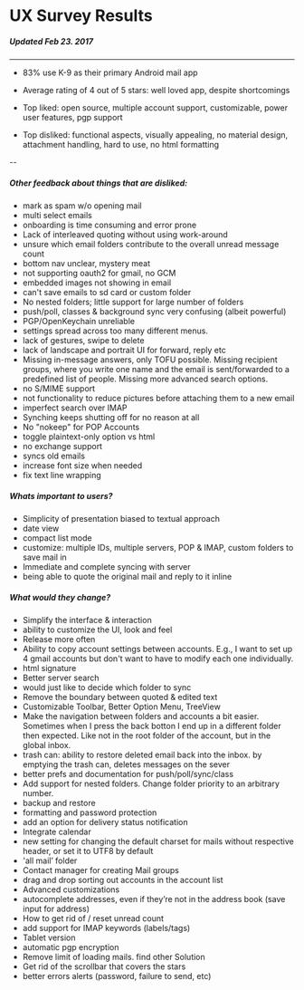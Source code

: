 # UX Survey Results
##### Updated Feb 23. 2017

---
- 83% use K-9 as their primary Android mail app
- Average rating of 4 out of 5 stars: well loved app, despite shortcomings

- Top liked: open source, multiple account support, customizable, power user features, pgp support
- Top disliked: functional aspects, visually appealing, no material design, attachment handling, hard to use, no html formatting

--

##### Other feedback about things that are disliked:
* mark as spam w/o opening mail
* multi select emails
* onboarding is time consuming and error prone
* Lack of interleaved quoting without using work-around
* unsure which email folders contribute to the overall unread message count
* bottom nav unclear, mystery meat
* not supporting oauth2 for gmail, no GCM
* embedded images not showing in email
* can't save emails to sd card or custom folder
* No nested folders; little support for large number of folders
* push/poll, classes & background sync very confusing (albeit powerful)
* PGP/OpenKeychain unreliable
* settings spread across too many different menus.
* lack of gestures, swipe to delete
* lack of landscape and portrait UI for forward, reply etc
* Missing in-message answers, only TOFU possible. Missing recipient groups, where you write one name and the email is sent/forwarded to a predefined list of people. Missing more advanced search options.
* no S/MIME support
* not functionality to reduce pictures before attaching them to a new email
* imperfect search over IMAP
* Synching keeps shutting off for no reason at all
* No "nokeep" for POP Accounts
* toggle plaintext-only option vs html
* no exchange support
* syncs old emails
* increase font size when needed
* fix text line wrapping

##### Whats important to users?
* Simplicity of presentation biased to textual approach
* date view
* compact list mode
* customize: multiple IDs, multiple servers, POP & IMAP, custom folders to save mail in
* Immediate and complete syncing with server
* being able to quote the original mail and reply to it inline

##### What would they change?
* Simplify the interface & interaction
* ability to customize the UI, look and feel
* Release more often
* Ability to copy account settings between accounts. E.g., I want to set up 4 gmail accounts but don't want to have to modify each one individually.
* html signature
* Better server search
* would just like to decide which folder to sync
* Remove the boundary between quoted & edited text
* Customizable Toolbar, Better Option Menu, TreeView
* Make the navigation between folders and accounts a bit easier. Sometimes when I press the back botton I end up in a different folder then expected. Like not in the root folder of the account, but in the global inbox.
* trash can: ability to restore deleted email back into the inbox. by emptying the trash can, deletes messages on the sever
* better prefs and documentation for push/poll/sync/class
* Add support for nested folders. Change folder priority to an arbitrary number.
* backup and restore
* formatting and password protection
* add an option for delivery status notification
* Integrate calendar
* new setting for changing the default charset for mails without respective header, or set it to UTF8 by default
* 'all mail’ folder
* Contact manager for creating Mail groups
* drag and drop sorting out accounts in the account list
* Advanced customizations
* autocomplete addresses, even if they’re not in the address book (save input for address)
* How to get rid of / reset unread count
* add support for IMAP keywords (labels/tags)
* Tablet version
* automatic pgp encryption
* Remove limit of loading mails. find other Solution
* Get rid of the scrollbar that covers the stars
* better errors alerts (password, failure to send, etc)